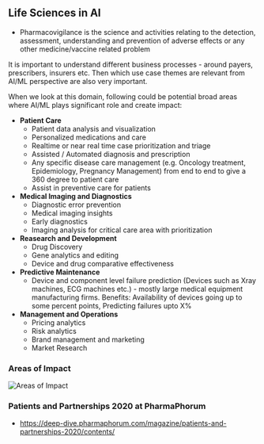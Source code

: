 
## Life Sciences in AI

- Pharmacovigilance is the science and activities relating to the detection, assessment, understanding and prevention of adverse effects or any other medicine/vaccine related problem

It is important to understand different business processes - around payers, prescribers, insurers etc. Then which use case themes are relevant from AI/ML perspective are also very important. 

When we look at this domain, following could be potential broad areas where AI/ML plays significant role and create impact:
- **Patient Care**
  - Patient data analysis and visualization
  - Personalized medications and care
  - Realtime or near real time case prioritization and triage
  - Assisted / Automated diagnosis and prescription
  - Any specific disease care management (e.g. Oncology treatment, Epidemiology, Pregnancy Management) from end to end to give a 360 degree to patient care
  - Assist in preventive care for patients
- **Medical Imaging and Diagnostics**
  - Diagnostic error prevention
  - Medical imaging insights
  - Early diagnostics
  - Imaging analysis for critical care area with prioritization
- **Reasearch and Development**
  - Drug Discovery
  - Gene analytics and editing
  - Device and drug comparative effectiveness
- **Predictive Maintenance**
  - Device and component level failure prediction (Devices such as Xray machines, ECG machines etc.) - mostly large medical equipment manufacturing firms. Benefits: Availability of devices going up to some percent points, Predicting failures upto X%
- **Management and Operations**
  - Pricing analytics
  - Risk analytics
  - Brand management and marketing
  - Market Research

### Areas of Impact

![Areas of Impact](https://github.com/kkm24132/Mentoring_Enablement/blob/master/figures/Healthcare_AI_Impact.png)


### Patients and Partnerships 2020 at PharmaPhorum

- https://deep-dive.pharmaphorum.com/magazine/patients-and-partnerships-2020/contents/

